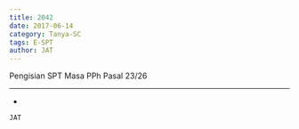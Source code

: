 ```yaml
---
title: 2042
date: 2017-06-14
category: Tanya-SC
tags: E-SPT
author: JAT
---
```


Pengisian SPT Masa PPh Pasal 23/26

---

-

`JAT`
